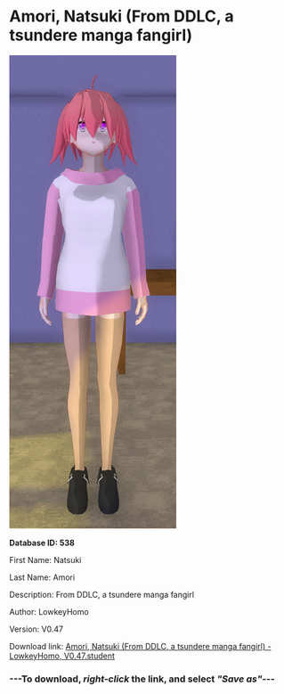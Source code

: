 # Amori, Natsuki (From DDLC, a tsundere manga fangirl)

<img src="https://raw.githubusercontent.com/Arbiter1223/Daigaku-Gurashi-Custom-Students/master/Students/Files/Amori%2C%20Natsuki%20(From%20DDLC%2C%20a%20tsundere%20manga%20fangirl).png" title="Amori, Natsuki (From DDLC, a tsundere manga fangirl) - LowkeyHomo, V0.47">

**Database ID: 538**

First Name: Natsuki

Last Name: Amori

Description: From DDLC, a tsundere manga fangirl

Author: LowkeyHomo

Version: V0.47

Download link: <a href="https://raw.githubusercontent.com/Arbiter1223/Daigaku-Gurashi-Custom-Students/master/Students/Files/Amori%2C%20Natsuki%20(From%20DDLC%2C%20a%20tsundere%20manga%20fangirl)%20-%20LowkeyHomo%2C%20V0.47.student">Amori, Natsuki (From DDLC, a tsundere manga fangirl) - LowkeyHomo, V0.47.student</a>

### ---**To download, _right-click_ the link, and select _"Save as"_**---

